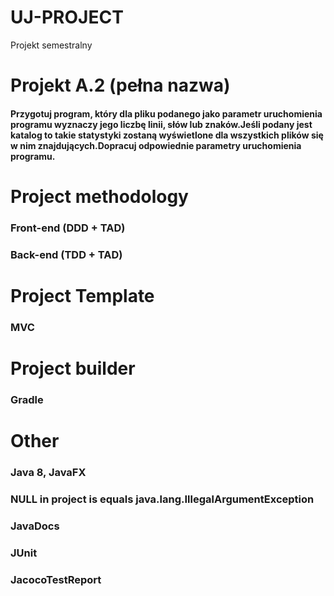 # UJ-PROJECT
Projekt semestralny
# Projekt A.2 (pełna nazwa)

#### Przygotuj program, który dla pliku podanego jako parametr uruchomienia programu wyznaczy jego liczbę linii, słów lub znaków.Jeśli podany jest katalog to takie statystyki zostaną wyświetlone dla wszystkich plików się w nim znajdujących.Dopracuj odpowiednie parametry uruchomienia programu.

# Project methodology
### Front-end (DDD + TAD)
### Back-end (TDD + TAD)

# Project Template
### MVC

# Project builder
### Gradle

# Other
### Java 8, JavaFX
### NULL in project is equals java.lang.IllegalArgumentException
### JavaDocs
### JUnit 
### JacocoTestReport
